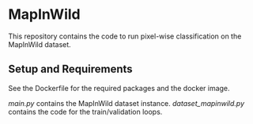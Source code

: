 # MapInWild

This repository contains the code to run pixel-wise classification on the MapInWild dataset.

## Setup and Requirements

See the Dockerfile for the required packages and the docker image. 


_main.py_ contains the MapInWild dataset instance.
_dataset_mapinwild.py_ contains the code for the train/validation loops.
